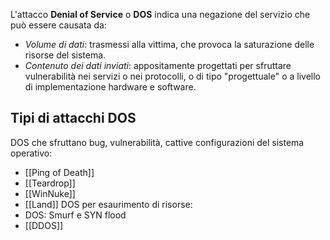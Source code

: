 L'attacco __Denial of Service__ o __DOS__ indica una negazione del servizio che può essere causata da:
- _Volume di dati_: trasmessi alla vittima, che provoca la saturazione delle risorse del sistema.
- _Contenuto dei dati inviati_: appositamente progettati per sfruttare vulnerabilità nei servizi o nei protocolli, o di tipo "progettuale" o a livello di implementazione hardware e software.

## Tipi di attacchi DOS
DOS che sfruttano bug, vulnerabilità, cattive configurazioni del sistema operativo:
- [[Ping of Death]]
- [[Teardrop]]
- [[WinNuke]]
- [[Land]]
DOS per esaurimento di risorse:
- DOS: Smurf e SYN flood
- [[DDOS]]